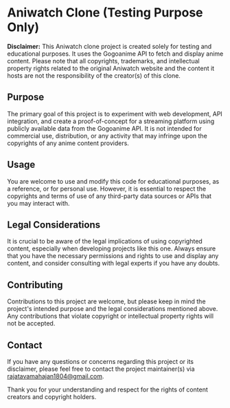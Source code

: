 # Aniwatch Clone (Testing Purpose Only)

**Disclaimer:** This Aniwatch clone project is created solely for testing and educational purposes. It uses the Gogoanime API to fetch and display anime content. Please note that all copyrights, trademarks, and intellectual property rights related to the original Aniwatch website and the content it hosts are not the responsibility of the creator(s) of this clone.

## Purpose

The primary goal of this project is to experiment with web development, API integration, and create a proof-of-concept for a streaming platform using publicly available data from the Gogoanime API. It is not intended for commercial use, distribution, or any activity that may infringe upon the copyrights of any anime content providers.

## Usage

You are welcome to use and modify this code for educational purposes, as a reference, or for personal use. However, it is essential to respect the copyrights and terms of use of any third-party data sources or APIs that you may interact with.

## Legal Considerations

It is crucial to be aware of the legal implications of using copyrighted content, especially when developing projects like this one. Always ensure that you have the necessary permissions and rights to use and display any content, and consider consulting with legal experts if you have any doubts.

## Contributing

Contributions to this project are welcome, but please keep in mind the project's intended purpose and the legal considerations mentioned above. Any contributions that violate copyright or intellectual property rights will not be accepted.

## Contact

If you have any questions or concerns regarding this project or its disclaimer, please feel free to contact the project maintainer(s) via rajatavamahajan1804@gmail.com.

Thank you for your understanding and respect for the rights of content creators and copyright holders.


